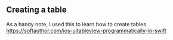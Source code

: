 ##  Creating a table

As a handy note, I used this to learn how to create tables 
https://softauthor.com/ios-uitableview-programmatically-in-swift
